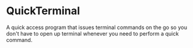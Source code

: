 # QuickTerminal
A quick access program that issues terminal commands on the go so you don't have to open up terminal whenever you need to perform a quick command.
